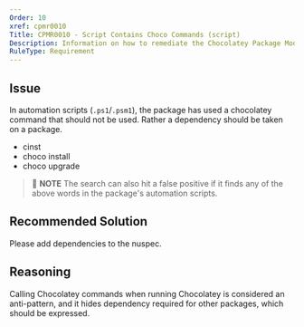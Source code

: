 ```yaml
---
Order: 10
xref: cpmr0010
Title: CPMR0010 - Script Contains Choco Commands (script)
Description: Information on how to remediate the Chocolatey Package Moderation Rule 0010
RuleType: Requirement
---
```


<?! Include "../../../../../shared/package-validator-rule-requirement.txt" /?>

## Issue

In automation scripts (`.ps1`/`.psm1`), the package has used a chocolatey command that should not be used. Rather a dependency should be taken on a package.

 * cinst
 * choco install
 * choco upgrade

> :memo: **NOTE** The search can also hit a false positive if it finds any of the above words in the package's automation scripts.

## Recommended Solution

Please add dependencies to the nuspec.

## Reasoning

Calling Chocolatey commands when running Chocolatey is considered an anti-pattern, and it hides dependency required for other packages, which should be expressed.
